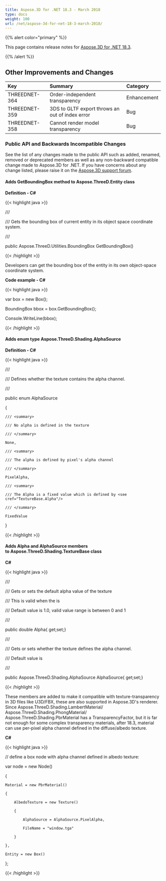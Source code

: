 ```yaml
---
title: Aspose.3D for .NET 18.3 - March 2018
type: docs
weight: 100
url: /net/aspose-3d-for-net-18-3-march-2018/
---
```


{{% alert color="primary" %}} 

This page contains release notes for [Aspose.3D for .NET 18.3](https://www.nuget.org/packages/Aspose.3D/18.3.0).

{{% /alert %}} 
## **Other Improvements and Changes**

|**Key**|**Summary**|**Category**|
| :- | :- | :- |
|THREEDNET-364|Order-independent transparency|Enhancement|
|THREEDNET-359|3DS to GLTF export throws an out of index error|Bug|
|THREEDNET-358|Cannot render model transparency|Bug|
### **Public API and Backwards Incompatible Changes**
See the list of any changes made to the public API such as added, renamed, removed or deprecated members as well as any non-backward compatible change made to Aspose.3D for .NET. If you have concerns about any change listed, please raise it on the [Aspose.3D support forum](http://www.aspose.com/community/forums/aspose.3d-product-family/535/showforum.aspx).
#### **Adds GetBoundingBox method to Aspose.ThreeD.Entity class**
**Definition - C#**

{{< highlight java >}}

 /// <summary>

/// Gets the bounding box of current entity in its object space coordinate system.

/// </summary>

public Aspose.ThreeD.Utilities.BoundingBox GetBoundingBox()

{{< /highlight >}}

Developers can get the bounding box of the entity in its own object-space coordinate system.

**Code example - C#**

{{< highlight java >}}

 var box = new Box();

BoundingBox bbox = box.GetBoundingBox(); 

Console.WriteLine(bbox);

{{< /highlight >}}
#### **Adds enum type Aspose.ThreeD.Shading.AlphaSource**
**Definition - C#**

{{< highlight java >}}

 /// <summary>

/// Defines whether the texture contains the alpha channel.

/// </summary>

public enum AlphaSource

{

    /// <summary>

    /// No alpha is defined in the texture

    /// </summary>

    None,

    /// <summary>

    /// The alpha is defined by pixel's alpha channel

    /// </summary>

    PixelAlpha,

    /// <summary>

    /// The Alpha is a fixed value which is defined by <see cref="TextureBase.Alpha"/> 

    /// </summary>

    FixedValue

}

{{< /highlight >}}
#### **Adds Alpha and AlphaSource members to Aspose.ThreeD.Shading.TextureBase class**
**C#**

{{< highlight java >}}

 /// <summary>

/// Gets or sets the default alpha value of the texture

/// This is valid when the <see cref="AlphaSource"/> is <see cref="Aspose.ThreeD.Shading.AlphaSource.PixelAlpha"/>

/// Default value is 1.0, valid value range is between 0 and 1

/// </summary>

public double Alpha{ get;set;}

/// <summary>

/// Gets or sets whether the texture defines the alpha channel.

/// Default value is <see cref="Aspose.ThreeD.Shading.AlphaSource.None"/>

/// </summary>

public Aspose.ThreeD.Shading.AlphaSource AlphaSource{ get;set;}

{{< /highlight >}}

These members are added to make it compatible with texture-transparency in 3D files like U3D/FBX, these are also supported in Aspose.3D's renderer. Since Aspose.ThreeD.Shading.LambertMaterial/ Aspose.ThreeD.Shading.PhongMaterial/ Aspose.ThreeD.Shading.PbrMaterial has a TransparencyFactor, but it is far not enough for some complex transparency materials, after 18.3, material can use per-pixel alpha channel defined in the diffuse/albedo texture.

**C#**

{{< highlight java >}}

 // define a box node with alpha channel defined in albedo texture:

var node = new Node()

{

    Material = new PbrMaterial()

    {

        AlbedoTexture = new Texture()

        {

            AlphaSource = AlphaSource.PixelAlpha,

            FileName = "window.tga"

        }

    },

    Entity = new Box()

};

{{< /highlight >}}
